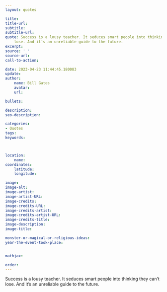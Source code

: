```yaml
---
layout: quotes

title:
title-url:
subtitle:
subtitle-url:
quote: Success is a lousy teacher. It seduces smart people into thinking they can’t
    lose. And it’s an unreliable guide to the future.
excerpt:
source: ' '
source-url:
call-to-action:

date: 2023-04-23 11:44:45.180083
update:
author:
    name: Bill Gates
    avatar:
    url:

bullets:

description:
seo-description:

categories:
- Quotes
tags:
keywords:



location:
    name:
coordinates:
    latitude:
    longitude:

image:
image-alt:
image-artist:
image-artist-URL:
image-credits:
image-credits-URL:
image-credits-artist:
image-credits-artist-URL:
image-credits-title:
image-description:
image-title:

monster-or-magical-or-religious-ideas:
year-the-event-took-place:


mathjax:

order:
---
```

Success is a lousy teacher. It seduces smart people into thinking they can’t lose. And it’s an unreliable guide to the future.